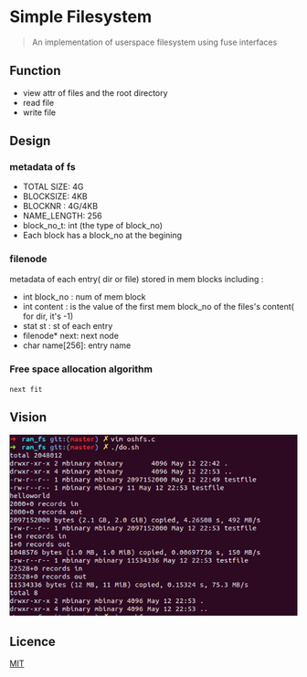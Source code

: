 # Simple Filesystem
> An implementation of userspace filesystem using fuse interfaces

## Function
* view attr of files and the root directory
* read file
* write file

## Design
### metadata of fs
* TOTAL SIZE: 4G
* BLOCKSIZE: 4KB
* BLOCKNR  : 4G/4KB
* NAME_LENGTH: 256
* block_no_t: int  (the type of block_no)
* Each block has a block_no at the begining 

### filenode 
metadata of each entry( dir or file) stored in mem blocks 
including : 
* int block_no  : num of mem block
* int content   : is the value of the first mem block_no of the files's content( for dir, it's -1)
* stat st       : st of each entry
* filenode* next: next node
* char name[256]: entry name 

### Free space allocation algorithm 
`next fit`

 
## Vision
![](fs.png)

## Licence
[MIT](LICENCE)
